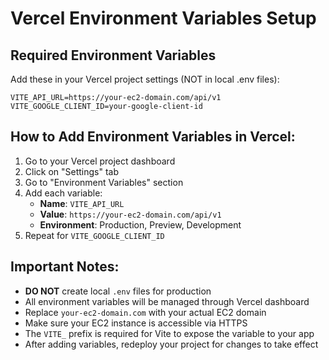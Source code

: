 # Vercel Environment Variables Setup

## Required Environment Variables

Add these in your Vercel project settings (NOT in local .env files):

```
VITE_API_URL=https://your-ec2-domain.com/api/v1
VITE_GOOGLE_CLIENT_ID=your-google-client-id
```

## How to Add Environment Variables in Vercel:

1. Go to your Vercel project dashboard
2. Click on "Settings" tab
3. Go to "Environment Variables" section
4. Add each variable:
   - **Name**: `VITE_API_URL`
   - **Value**: `https://your-ec2-domain.com/api/v1`
   - **Environment**: Production, Preview, Development
5. Repeat for `VITE_GOOGLE_CLIENT_ID`

## Important Notes:
- **DO NOT** create local `.env` files for production
- All environment variables will be managed through Vercel dashboard
- Replace `your-ec2-domain.com` with your actual EC2 domain
- Make sure your EC2 instance is accessible via HTTPS
- The `VITE_` prefix is required for Vite to expose the variable to your app
- After adding variables, redeploy your project for changes to take effect 